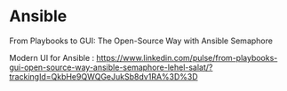 # Ansible
From Playbooks to GUI: The Open-Source Way with Ansible Semaphore

Modern UI for Ansible : https://www.linkedin.com/pulse/from-playbooks-gui-open-source-way-ansible-semaphore-lehel-salat/?trackingId=QkbHe9QWQGeJukSb8dv1RA%3D%3D
